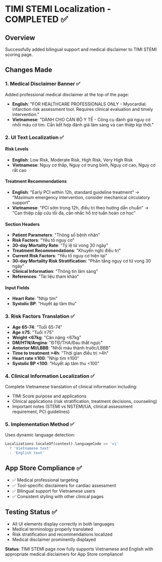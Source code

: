 # TIMI STEMI Localization - COMPLETED ✅

## Overview
Successfully added bilingual support and medical disclaimer to TIMI STEMI scoring page.

## Changes Made

### 1. Medical Disclaimer Banner ✅
Added professional medical disclaimer at the top of the page:
- **English**: "FOR HEALTHCARE PROFESSIONALS ONLY - Myocardial infarction risk assessment tool. Requires clinical evaluation and timely intervention."
- **Vietnamese**: "DÀNH CHO CÁN BỘ Y TẾ - Công cụ đánh giá nguy cơ nhồi máu cơ tim. Cần kết hợp đánh giá lâm sàng và can thiệp kịp thời."

### 2. UI Text Localization ✅

#### Risk Levels
- **English**: Low Risk, Moderate Risk, High Risk, Very High Risk
- **Vietnamese**: Nguy cơ thấp, Nguy cơ trung bình, Nguy cơ cao, Nguy cơ rất cao

#### Treatment Recommendations
- **English**: "Early PCI within 12h, standard guideline treatment" → "Maximum emergency intervention, consider mechanical circulatory support"
- **Vietnamese**: "PCI sớm trong 12h, điều trị theo hướng dẫn chuẩn" → "Can thiệp cấp cứu tối đa, cân nhắc hỗ trợ tuần hoàn cơ học"

#### Section Headers
- **Patient Parameters**: "Thông số bệnh nhân"
- **Risk Factors**: "Yếu tố nguy cơ"  
- **30-day Mortality Rate**: "Tỷ lệ tử vong 30 ngày"
- **Treatment Recommendations**: "Khuyến nghị điều trị"
- **Current Risk Factors**: "Yếu tố nguy cơ hiện tại"
- **30-day Mortality Risk Stratification**: "Phân tầng nguy cơ tử vong 30 ngày"
- **Clinical Information**: "Thông tin lâm sàng"
- **References**: "Tài liệu tham khảo"

#### Input Fields
- **Heart Rate**: "Nhịp tim"
- **Systolic BP**: "Huyết áp tâm thu"

### 3. Risk Factors Translation ✅
- **Age 65-74**: "Tuổi 65-74"
- **Age ≥75**: "Tuổi ≥75"
- **Weight <67kg**: "Cân nặng <67kg"
- **DM/HTN/Angina**: "ĐTĐ/THA/Đau thắt ngực"
- **Anterior MI/LBBB**: "Nhồi máu thành trước/LBBB"
- **Time to treatment >4h**: "Thời gian điều trị >4h"
- **Heart rate ≥100**: "Nhịp tim ≥100"
- **Systolic BP <100**: "Huyết áp tâm thu <100"

### 4. Clinical Information Localization ✅
Complete Vietnamese translation of clinical information including:
- TIMI Score purpose and applications
- Clinical applications (risk stratification, treatment decisions, counseling)
- Important notes (STEMI vs NSTEMI/UA, clinical assessment requirement, PCI guidelines)

### 5. Implementation Method ✅
Uses dynamic language detection:
```dart
Localizations.localeOf(context).languageCode == 'vi' 
  ? 'Vietnamese text'
  : 'English text'
```

## App Store Compliance ✅
- ✅ Medical professional targeting
- ✅ Tool-specific disclaimers for cardiac assessment
- ✅ Bilingual support for Vietnamese users
- ✅ Consistent styling with other clinical pages

## Testing Status ✅
- All UI elements display correctly in both languages
- Medical terminology properly translated
- Risk stratification and recommendations localized
- Medical disclaimer prominently displayed

**Status**: TIMI STEMI page now fully supports Vietnamese and English with appropriate medical disclaimers for App Store compliance!

